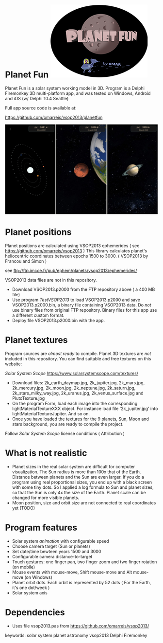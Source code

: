 # Planet Fun   ![banner](bannerPlanetFun.png)


Planet Fun is a solar system working model in 3D.  Program is a Delphi Firemonkey 3D multi-platform app, and was tested on Windows, Android and iOS (w/ Delphi 10.4 Seattle)

Full app source code is available at:

https://github.com/omarreis/vsop2013/planetfun

![screenshots](screenshotsPlanetFun.png)

# Planet positions

Planet positions are calculated using VSOP2013 ephemerides ( see https://github.com/omarreis/vsop2013 ) 
This library calculates planet's heliocentric coordinates between epochs 1500 to 3000.
( VSOP2013 by Francou and Simon )

see ftp://ftp.imcce.fr/pub/ephem/planets/vsop2013/ephemerides/

VSOP2013 data files are not in this repository. 
* Download VSOP2013.p2000 from the FTP repository above ( a 400 MB file) 
* Use program *TestVSOP2013* to load VSOP2013.p2000 and save VSOP2013.p2000.bin, a binary file containing VSOP2013 data. Do *not* use binary files from original FTP repository. Binary files for this app use a different custom format.
* Deploy file VSOP2013.p2000.bin with the app.

# Planet textures

Program sources are *almost ready* to compile. 
Planet 3D textures are *not* included in this repository. You can find suitable and free textures on this website:

*Solar System Scope*   https://www.solarsystemscope.com/textures/  

* Download files: 2k_earth_daymap.jpg, 2k_jupiter.jpg, 2k_mars.jpg, 2k_mercury.jpg, 2k_moon.jpg, 2k_neptune.jpg, 2k_saturn.jpg, 2k_stars_milky_way.jpg, 2k_uranus.jpg, 2k_venus_surface.jpg and PlutoTexture.jpg
* On the program Form, load each image into the corresponding lightMaterialTextureXXX object. For instance load file '2k_jupiter.jpg' into lightMaterialTextureJupiter. And so on.
* Once you have loaded the textures for the 9 planets, Sun, Moon and stars background, you are ready to compile the project.

Follow *Solar System Scope* license conditions ( Attribution )

# What is not realistic
* Planet sizes in the real solar system are difficult for computer visualization. The Sun radius is more than 100x that of the Earth. Distance between planets and the Sun are even larger. If you do a program using real proportional sizes, you end up with a black screen with some tiny dots. So I applied a log formula to Sun and planet sizes, so that the Sun is only 4x the size of the Earth. Planet scale can be changed for more visible planets.
* Moon position, size and orbit size are not connected to real coordinates yet (TODO)

# Program features
* Solar system *animation* with configurable speed
* Choose camera target (Sun or planets)
* Set date/time bewteen years 1500 and 3000
* Configurable camera distance-to-target
* Touch gestures: one finger pan, two finger zoom and two finger rotation (on mobile)
* Mouse events with mouse-move, Shift mouse-move and Alt mouse-move (on Windows)
* Planet orbit dots. Each orbit is represented by 52 dots ( For the Earth, it's one dot/week )
* Solar system axis

# Dependencies
*  Uses file vsop2013.pas from https://github.com/omarreis/vsop2013/


keywords: solar system planet astronomy vsop2013 Delphi Firemonkey

